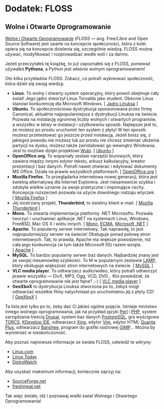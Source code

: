 Dodatek: FLOSS
==============

Wolne i Otwarte Oprogramowanie
------------------------------

[Wolne i Otwarte Oprogramowanie](http://pl.wikipedia.org/wiki/FLOSS) (*FLOSS* — ang. Free/Libre and Open Source Software) jest oparte na koncepcie społeczności, która z kolei opiera się na koncepcie dzielenia się, szczególnie wiedzą. FLOSS można używać, modyfikować i rozprowadzać wedle woli i za darmo.

Jeżeli przeczytałeś tę książkę, to już zapoznałeś się z FLOSS, ponieważ używałeś **Pythona**, a Python jest właśnie wolnym oprogramowaniem!

Oto kilka przykładów FLOSS. Zobacz, co potrafi wykreować społeczność, która dzieli się swoją wiedzą:

-   **Linux**. To wolny i otwarty system operacyjny, który powoli obejmuje cały świat! Jego jądro stworzył Linus Torvalds jako student. Obecnie Linux stanowi konkurencję dla Microsoft Windows. \[ [Jądro Linuksa](http://www.kernel.org/) \]
-   **Ubuntu**. To społecznościowa dystrybucja sponsorowana przez firmę Canonical, aktualnie najpopularniejsza z dystrybucji Linuksa na świecie. Pozwala na instalację ogromnej liczby wolnych i otwartych programów, a wszystko w łatwy w instalacji i użytkowaniu sposób. Najlepsze jest to, że możesz po prostu uruchomić ten system z płyty! W ten sposób możesz przetestować go jeszcze przed instalacją. Jeżeli boisz się, z jakiegoś powodu nie możesz lub po prostu nie chcesz zmieniać ułożenia partycji na dysku, możesz także zainstalować go wewnątrz Windowsa. Jest to możliwe dzięki projektowi [Wubi](http://wiki.linux.pl/wubi-artykul). \[ [Ubuntu](http://www.ubuntu.com/) \]
-   **OpenOffice.org**. To wspaniały zestaw narzędzi biurowych, który zawiera między innymi edytor tekstu, arkusz kalkulacyjny, kreator prezentacji i baz danych. Potrafi nawet otwierać i edytować dokumenty MS Office. Działa na prawie wszystkich platformach. \[ [OpenOffice.org](http://pl.openoffice.org/) \]
-   **Mozilla Firefox**. To przeglądarka internetowa nowej generacji, która jest świetną alternatywą dla Internet Explorera. Jest niesamowicie szybka i zdobyła wielkie uznanie za swoje praktyczne i imponujące cechy. Koncepcja rozszerzeń pozwala na użycie dowolnego rodzaju wtyczek. \[ [Mozilla Firefox](http://www.mozilla-europe.org/pl/firefox/) \]
-   Jej siostrzany projekt, **Thunderbird**, to świetny klient e-mail. \[ [Mozilla Thunderbird](http://www.mozilla-europe.org/pl/products/thunderbird/) \]
-   **Mono**. To otwarta implementacja platformy .NET Microsoftu. Pozwala tworzyć i uruchamiać aplikacje .NET na systemach Linux, Windows, FreeBSD, Mac OS X i wielu innych. \[ [Mono](http://www.mono-project.com/Main_Page), [ECMA](http://www.ecma-international.org/), [Microsoft .NET](http://www.microsoft.com/net/) \]
-   **Apache**. To popularny serwer internetowy. Tak naprawdę, to jest *najpopularniejszy* serwer na świecie! Obsługuje ponad połowę stron internetowych. Tak, to prawda, Apache ma większe powodzenie, niż cała jego konkurencja (w tym także Microsoft IIS) razem wzięta. \[ [Apache](http://httpd.apache.org/) \]
-   **MySQL**. To bardzo popularny serwer baz danych. Najbardziej znany jest ze swojej niesamowitej szybkości. To M w popularnym zestawie [LAMP](http://pl.wikipedia.org/wiki/LAMP), który obsługuje większość stron internetowych na świecie. \[ [MySQL](http://www.mysql.com/) \]
-   **VLC media player**. To odtwarzacz audio/wideo, który potrafi odtworzyć prawie wszystko — DivX, MP3, Ogg, VCD, DVD... Kto powiedział, że otwarte oprogramowanie nie jest fajne? ;-) \[ [VLC media player](http://www.videolan.org/vlc/) \]
-   **GeeXboX** to dystrybucja Linuksa stworzona po to, żebyś mógł odtwarzać wszelkie filmy natychmiast po uruchomieniu jej z płyty CD! \[ [GeeXboX](http://geexbox.org/en/start.html) \]

Ta lista jest tylko po to, żeby dać Ci jakieś ogólne pojęcie. Istnieje mnóstwo innego wolnego oprogramowania, jak na przykład języki [Perl](http://pl.wikipedia.org/wiki/Perl) i [PHP](http://pl.wikipedia.org/wiki/PHP), system zarządzania treścią [Drupal](http://pl.wikipedia.org/wiki/Drupal), system baz danych [PostgreSQL](http://pl.wikipedia.org/wiki/PostgreSQL), gra wyścigowa [TORCS](http://torcs.sourceforge.net/index.php), [KDevelop IDE](http://www.kdevelop.org/), odtwarzacz [Xine](http://www.xine-project.org/home), edytor [Vim](http://pl.wikipedia.org/wiki/Vim), edytor HTML [Quanta Plus](http://pl.wikipedia.org/wiki/Quanta_Plus), odtwarzacz [Banshee](http://banshee-project.org/), program do grafiki rastrowej [GIMP](http://pl.wikipedia.org/wiki/GIMP)... Można by wymieniać w nieskończoność.

Aby poznać najnowsze informacje ze świata FLOSS, odwiedź te witryny:

-   [Linux.com](http://www.linux.com/)
-   [Linux Today](http://www.linuxtoday.com/)
-   [DistroWatch](http://distrowatch.com/)

Aby uzyskać maksimum informacji, koniecznie zajrzyj na:

-   [SourceForge.net](http://sourceforge.net/)
-   [freshmeat.net](http://freshmeat.net/)

Tak więc śmiało, idź i poznawaj wielki świat Wolnego i Otwartego Oprogramowania!
